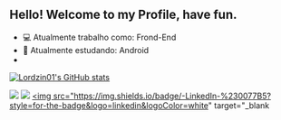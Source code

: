 ## Hello! Welcome to my Profile, have fun.

- 💻 Atualmente trabalho como: Frond-End
- 📱 Atualmente estudando: Android
-   
  
  
  
  
<div>

[![Lordzin01's GitHub stats](https://github-readme-stats.vercel.app/api?Username=Lordzin01)](https://github.com/Lordzin01/github-readme-stats)

</div>


<div>
 
  <a href="https://instagram.com/herick_basso" target="_blank"><img src="https://img.shields.io/badge/-Instagram-%23E4405F?style=for-the-badge&logo=instagram&logoColor=white" target="_blank"></a>
  <a href = "mailto:herick.basso@gmail.com"><img src="https://img.shields.io/badge/-Gmail-%23333?style=for-the-badge&logo=gmail&logoColor=white" target="_blank"></a>
  <a href="https://www.linkedin.com/in/Herick Basso-45875016a" target="_blank"><img src="https://img.shields.io/badge/-LinkedIn-%230077B5?style=for-the-badge&logo=linkedin&logoColor=white" target="_blank</a> 

  
</div>



